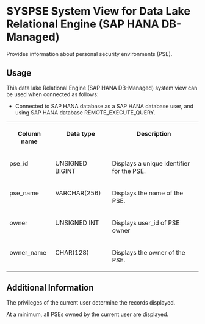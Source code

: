 <!-- loio0211aea22f614e758ca420afb7ac5175 -->

# SYSPSE System View for Data Lake Relational Engine \(SAP HANA DB-Managed\)

Provides information about personal security environments \(PSE\).



<a name="loio0211aea22f614e758ca420afb7ac5175__section_svw_lhc_fzb"/>

## Usage

This data lake Relational Engine \(SAP HANA DB-Managed\) system view can be used when connected as follows:

-   Connected to SAP HANA database as a SAP HANA database user, and using SAP HANA database REMOTE\_EXECUTE\_QUERY.





<table>
<tr>
<th valign="top">

Column name

</th>
<th valign="top">

Data type

</th>
<th valign="top">

Description

</th>
</tr>
<tr>
<td valign="top">

pse\_id

</td>
<td valign="top">

UNSIGNED BIGINT

</td>
<td valign="top">

Displays a unique identifier for the PSE.

</td>
</tr>
<tr>
<td valign="top">

pse\_name

</td>
<td valign="top">

VARCHAR\(256\)

</td>
<td valign="top">

Displays the name of the PSE.

</td>
</tr>
<tr>
<td valign="top">

owner

</td>
<td valign="top">

UNSIGNED INT

</td>
<td valign="top">

Displays user\_id of PSE owner

</td>
</tr>
<tr>
<td valign="top">

owner\_name

</td>
<td valign="top">

CHAR\(128\)

</td>
<td valign="top">

Displays the owner of the PSE.

</td>
</tr>
</table>



<a name="loio0211aea22f614e758ca420afb7ac5175__section_kp1_lpc_fzb"/>

## Additional Information

The privileges of the current user determine the records displayed.

At a minimum, all PSEs owned by the current user are displayed.

